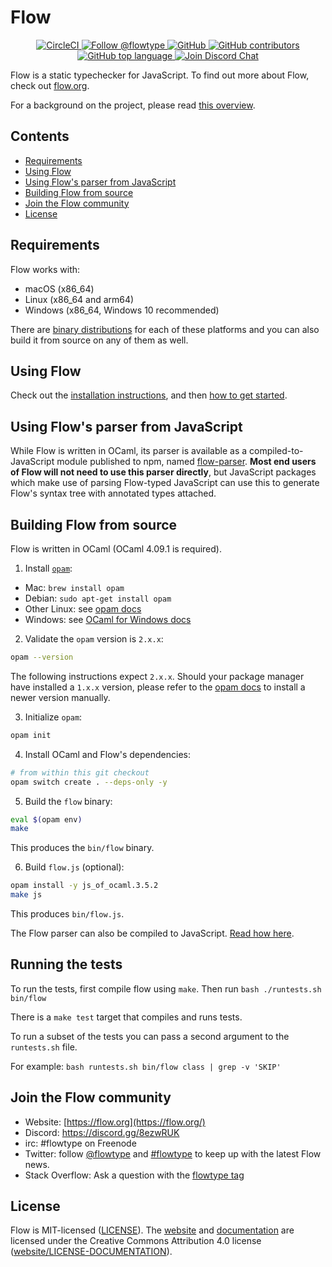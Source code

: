 # Flow
<p align="center">
  <a href="https://circleci.com/gh/facebook/flow/tree/master">
    <img src="https://circleci.com/gh/facebook/flow/tree/master.svg?style=shield" alt="CircleCI" />
  </a>
  <a href="https://twitter.com/flowtype">
   <img src="https://img.shields.io/twitter/follow/flowtype?style=social" alt="Follow @flowtype" />
  </a>
  <a href="https://github.com/facebook/flow/blob/master/LICENSE">
    <img alt="GitHub" src="https://img.shields.io/github/license/facebook/flow">
  </a>
  <a href="https://github.com/facebook/flow/graphs/contributors">
   <img alt="GitHub contributors" src="https://img.shields.io/github/contributors/facebook/flow">
  </a>
  <a href="">
    <img alt="GitHub top language" src="https://img.shields.io/github/languages/top/facebook/flow">
  </a>
  <a href="https://discordapp.com/invite/8ezwRUK">
     <img alt="Join Discord Chat" src="https://img.shields.io/discord/539606376339734558.svg?label=discord&logo=discord&logoColor=white">
  </a>
</p>


Flow is a static typechecker for JavaScript. To find out more about Flow, check out [flow.org](https://flow.org/).

For a background on the project, please read [this overview](https://flow.org/en/docs/lang/).

## Contents

- [Requirements](#requirements)
- [Using Flow](#using-flow)
- [Using Flow's parser from JavaScript](#using-flows-parser-from-javascript)
- [Building Flow from source](#building-flow-from-source)
- [Join the Flow community](#join-the-flow-community)
- [License](#license)


## Requirements

Flow works with:

* macOS (x86_64)
* Linux (x86_64 and arm64)
* Windows (x86_64, Windows 10 recommended)

There are [binary distributions](https://github.com/facebook/flow/releases) for each of these platforms and you can also build it from source on any of them as well.

## Using Flow

Check out the [installation instructions](https://flow.org/en/docs/install/), and then [how to get started](https://flow.org/en/docs/usage/).

## Using Flow's parser from JavaScript

While Flow is written in OCaml, its parser is available as a compiled-to-JavaScript module published to npm, named [flow-parser](https://www.npmjs.com/package/flow-parser). **Most end users of Flow
will not need to use this parser directly**, but JavaScript packages which make use of parsing
Flow-typed JavaScript can use this to generate Flow's syntax tree with annotated types attached.

## Building Flow from source

Flow is written in OCaml (OCaml 4.09.1 is required).

1. Install [`opam`](https://opam.ocaml.org):

  - Mac: `brew install opam`
  - Debian: `sudo apt-get install opam`
  - Other Linux: see [opam docs](https://opam.ocaml.org/doc/Install.html)
  - Windows: see [OCaml for Windows docs](https://fdopen.github.io/opam-repository-mingw/installation/)

2. Validate the `opam` version is `2.x.x`:

  ```sh
  opam --version
  ```

  The following instructions expect `2.x.x`.
  Should your package manager have installed a `1.x.x` version,
  please refer to the [opam docs](https://opam.ocaml.org/doc/Install.html) to install a newer version manually.

3. Initialize `opam`:

  ```sh
  opam init
  ```

4. Install OCaml and Flow's dependencies:

  ```sh
  # from within this git checkout
  opam switch create . --deps-only -y
  ```

5. Build the `flow` binary:

  ```sh
  eval $(opam env)
  make
  ```

  This produces the `bin/flow` binary.

6. Build `flow.js` (optional):

  ```sh
  opam install -y js_of_ocaml.3.5.2
  make js
  ```

  This produces `bin/flow.js`.

  The Flow parser can also be compiled to JavaScript. [Read how here](src/parser/README.md).

## Running the tests

To run the tests, first compile flow using `make`. Then run `bash ./runtests.sh bin/flow`

There is a `make test` target that compiles and runs tests.

To run a subset of the tests you can pass a second argument to the `runtests.sh` file.

For example: `bash runtests.sh bin/flow class | grep -v 'SKIP'`

## Join the Flow community
* Website: [https://flow.org](https://flow.org/)
* Discord: https://discord.gg/8ezwRUK
* irc: #flowtype on Freenode
* Twitter: follow [@flowtype](https://twitter.com/flowtype) and [#flowtype](https://twitter.com/hashtag/flowtype) to keep up with the latest Flow news.
* Stack Overflow: Ask a question with the [flowtype tag](https://stackoverflow.com/questions/tagged/flowtype)

## License
Flow is MIT-licensed ([LICENSE](https://github.com/facebook/flow/blob/master/LICENSE)). The [website](https://flow.org/) and [documentation](https://flow.org/en/docs/) are licensed under the Creative Commons Attribution 4.0 license ([website/LICENSE-DOCUMENTATION](https://github.com/facebook/flow/blob/master/website/LICENSE-DOCUMENTATION)).
